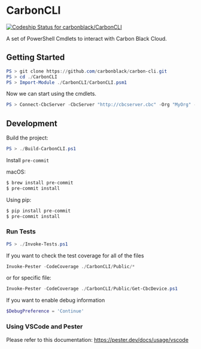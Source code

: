 # CarbonCLI

[![Codeship Status for carbonblack/CarbonCLI](https://app.codeship.com/projects/a2c8442f-fc13-4f81-9980-ad1413074d3d/status?branch=main)](https://app.codeship.com/projects/462505)

A set of PowerShell Cmdlets to interact with Carbon Black Cloud.

## Getting Started

```powershell
PS > git clone https://github.com/carbonblack/carbon-cli.git
PS > cd ./CarbonCLI
PS > Import-Module ./CarbonCLI/CarbonCLI.psm1
```

Now we can start using the cmdlets.


```powershell
PS > Connect-CbcServer -CbcServer "http://cbcserver.cbc" -Org "MyOrg" -Token "MyToken"
```

## Development

Build the project:

```powershell
PS > ./Build-CarbonCLI.ps1
```

Install `pre-commit`

macOS:

```bash
$ brew install pre-commit
$ pre-commit install
```

Using pip:

```bash
$ pip install pre-commit
$ pre-commit install
```

### Run Tests

```powershell
PS > ./Invoke-Tests.ps1
```

If you want to check the test coverage for all of the files

```powershell
Invoke-Pester -CodeCoverage ./CarbonCLI/Public/*
```

or for specific file:

```powershell
Invoke-Pester -CodeCoverage ./CarbonCLI/Public/Get-CbcDevice.ps1
```

If you want to enable debug information

```powershell
$DebugPreference = 'Continue'
```

### Using VSCode and Pester

Please refer to this documentation: https://pester.dev/docs/usage/vscode
